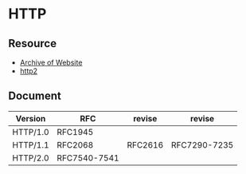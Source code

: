 # HTTP

## Resource

+ [Archive of Website](http://web.archive.org/)
+ [http2](https://http2.github.io/)

## Document

|Version |RFC    |revise |revise |
|--------|-------|-------|-------|
|HTTP/1.0|RFC1945|||
|HTTP/1.1|RFC2068|RFC2616|RFC7290-7235|
|HTTP/2.0|RFC7540-7541|||
